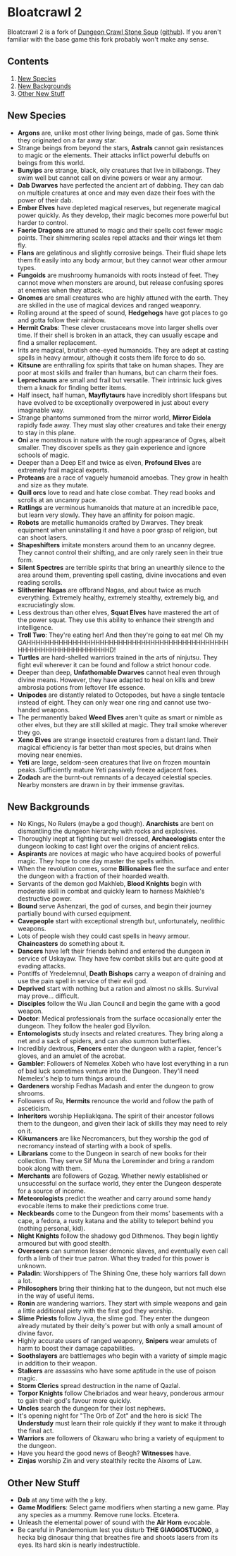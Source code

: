 # Bloatcrawl 2

Bloatcrawl 2 is a fork of [Dungeon Crawl Stone Soup](https://crawl.develz.org/) ([github](https://github.com/crawl/crawl)). If you aren't familiar with the base game this fork probably won't make any sense.

## Contents

1. [New Species](#new-species)
2. [New Backgrounds](#new-backgrounds)
3. [Other New Stuff](#other-new-stuff)

## New Species

* **Argons** are, unlike most other living beings, made of gas. Some think they originated on a far away star.
* Strange beings from beyond the stars, **Astrals** cannot gain resistances to magic or the elements. Their attacks inflict powerful debuffs on beings from this world.
* **Bunyips** are strange, black, oily creatures that live in billabongs. They swim well but cannot call on divine powers or wear any armour.
* **Dab Dwarves** have perfected the ancient art of dabbing. They can dab on multiple creatures at once and may even daze their foes with the power of their dab.
* **Ember Elves** have depleted magical reserves, but regenerate magical power quickly. As they develop, their magic becomes more powerful but harder to control.
* **Faerie Dragons** are attuned to magic and their spells cost fewer magic points. Their shimmering scales repel attacks and their wings let them fly.
* **Flans** are gelatinous and slightly corrosive beings. Their fluid shape lets them fit easily into any body armour, but they cannot wear other armour types.
* **Fungoids** are mushroomy humanoids with roots instead of feet. They cannot move when monsters are around, but release confusing spores at enemies when they attack.
* **Gnomes** are small creatures who are highly attuned with the earth. They are skilled in the use of magical devices and ranged weaponry.
* Rolling around at the speed of sound, **Hedgehogs** have got places to go and gotta follow their rainbow.
* **Hermit Crabs**: These clever crustaceans move into larger shells over time. If their shell is broken in an attack, they can usually escape and find a smaller replacement.
* Irits are magical, brutish one-eyed humanoids. They are adept at casting spells in heavy armour, although it costs them life force to do so.
* **Kitsune** are enthralling fox spirits that take on human shapes. They are poor at most skills and frailer than humans, but can charm their foes.
* **Leprechauns** are small and frail but versatile. Their intrinsic luck gives them a knack for finding better items.
* Half insect, half human, **Mayflytaurs** have incredibly short lifespans but have evolved to be exceptionally overpowered in just about every imaginable way.
* Strange phantoms summoned from the mirror world, **Mirror Eidola** rapidly fade away. They must slay other creatures and take their energy to stay in this plane.
* **Oni** are monstrous in nature with the rough appearance of Ogres, albeit smaller. They discover spells as they gain experience and ignore schools of magic.
* Deeper than a Deep Elf and twice as elven, **Profound Elves** are extremely frail magical experts.
* **Proteans** are a race of vaguely humanoid amoebas. They grow in health and size as they mutate.
* **Quill orcs** love to read and hate close combat. They read books and scrolls at an uncanny pace.
* **Ratlings** are verminous humanoids that mature at an incredible pace, but learn very slowly. They have an affinity for poison magic.
* **Robots** are metallic humanoids crafted by Dwarves. They break equipment when uninstalling it and have a poor grasp of religion, but can shoot lasers.
* **Shapeshifters** imitate monsters around them to an uncanny degree. They cannot control their shifting, and are only rarely seen in their true form.
* **Silent Spectres** are terrible spirits that bring an unearthly silence to the area around them, preventing spell casting, divine invocations and even reading scrolls.
* **Slitherier Nagas** are offbrand Nagas, and about twice as much everything. Extremely healthy, extremely stealthy, extremely big, and excruciatingly slow.
* Less dextrous than other elves, **Squat Elves** have mastered the art of the power squat. They use this ability to enhance their strength and intelligence.
* **Troll Two**: They're eating her! And then they're going to eat me! Oh my GAHHHHHHHHHHHHHHHHHHHHHHHHHHHHHHHHHHHHHHHHHHHHHHHHHHHHHHHHHHHHHHHHD!
* **Turtles** are hard-shelled warriors trained in the arts of ninjutsu. They fight evil wherever it can be found and follow a strict honour code.
* Deeper than deep, **Unfathomable Dwarves** cannot heal even through divine means. However, they have adapted to heal on kills and brew ambrosia potions from leftover life essence.
* **Unipodes** are distantly related to Octopodes, but have a single tentacle instead of eight. They can only wear one ring and cannot use two-handed weapons.
* The permanently baked **Weed Elves** aren't quite as smart or nimble as other elves, but they are still skilled at magic. They trail smoke wherever they go.
* **Xeno Elves** are strange insectoid creatures from a distant land. Their magical efficiency is far better than most species, but drains when moving near enemies.
* **Yeti** are large, seldom-seen creatures that live on frozen mountain peaks. Sufficiently mature Yeti passively freeze adjacent foes.
* **Zodach** are the burnt-out remnants of a decayed celestial species. Nearby monsters are drawn in by their immense gravitas.


## New Backgrounds

* No Kings, No Rulers (maybe a god though). **Anarchists** are bent on dismantling the dungeon hierarchy with rocks and explosives.
* Thoroughly inept at fighting but well dressed, **Archaeologists** enter the dungeon looking to cast light over the origins of ancient relics.
* **Aspirants** are novices at magic who have acquired books of powerful magic. They hope to one day master the spells within.
* When the revolution comes, some **Billionaires** flee the surface and enter the dungeon with a fraction of their hoarded wealth.
* Servants of the demon god Makhleb, **Blood Knights** begin with moderate skill in  combat and quickly learn to harness Makhleb's destructive power.
* **Bound** serve Ashenzari, the god of curses, and begin their journey partially bound with cursed equipment.
* **Cavepeople** start with exceptional strength but, unfortunately, neolithic weapons.
* Lots of people wish they could cast spells in heavy armour. **Chaincasters** do something about it.
* **Dancers** have left their friends behind and entered the dungeon in service of Uskayaw. They have few combat skills but are quite good at evading attacks.
* Pontiffs of Yredelemnul, **Death Bishops** carry a weapon of draining and use the pain spell in service of their evil god.
* **Deprived** start with nothing but a ration and almost no skills. Survival may prove... difficult.
* **Disciples** follow the Wu Jian Council and begin the game with a good weapon.
* **Doctor**: Medical professionals from the surface occasionally enter the dungeon. They follow the healer god Elyvilon.
* **Entomologists** study insects and related creatures. They bring along a net and a sack of spiders, and can also summon butterflies.
* Incredibly dextrous, **Fencers** enter the dungeon with a rapier, fencer's gloves, and an amulet of the acrobat.
* **Gambler**: Followers of Nemelex Xobeh who have lost everything in a run of bad luck sometimes venture into the Dungeon. They'll need Nemelex's help to turn things around.
* **Gardeners** worship Fedhas Madash and enter the dungeon to grow shrooms.
* Followers of Ru, **Hermits** renounce the world and follow the path of asceticism.
* **Inheritors** worship Hepliaklqana. The spirit of their ancestor follows them to the dungeon, and given their lack of skills they may need to rely on it.
* **Kikumancers** are like Necromancers, but they worship the god of necromancy instead of starting with a book of spells.
* **Librarians** come to the Dungeon in search of new books for their collection. They serve Sif Muna the Loreminder and bring a random book along with them.
* **Merchants** are followers of Gozag. Whether newly established or unsuccessful on the  surface world, they enter the Dungeon desperate for a source of income.
* **Meteorologists** predict the weather and carry around some handy evocable items to make their predictions come true.
* **Neckbeards** come to the Dungeon from their moms' basements with a cape, a fedora, a rusty katana and the ability to teleport behind you (nothing personal, kid).
* **Night Knights** follow the shadowy god Dithmenos. They begin lightly armoured but with good stealth.
* **Overseers** can summon lesser demonic slaves, and eventually even call forth a limb of their true patron. What they traded for this power is unknown.
* **Paladin**: Worshippers of The Shining One, these holy warriors fall down a lot.
* **Philosophers** bring their thinking hat to the dungeon, but not much else in the way of useful items.
* **Ronin** are wandering warriors. They start with simple weapons and gain a little additional piety with the first god they worship.
* **Slime Priests** follow Jiyva, the slime god. They enter the dungeon already mutated by their deity's power but with only a small amount of divine favor.
* Highly accurate users of ranged weaponry, **Snipers** wear amulets of harm to boost their damage capabilities.
* **Soothslayers** are battlemages who begin with a variety of simple magic in addition to their weapon.
* **Stalkers** are assassins who have some aptitude in the use of poison magic.
* **Storm Clerics** spread destruction in the name of Qazlal.
* **Torpor Knights** follow Cheibriados and wear heavy, ponderous armour to gain their god's favour more quickly.
* **Uncles** search the dungeon for their lost nephews.
* It's opening night for "The Orb of Zot" and the hero is sick! The **Understudy** must learn their role quickly if they want to make it through the final act.
* **Warriors** are followers of Okawaru who bring a variety of equipment to the dungeon.
* Have you heard the good news of Beogh? **Witnesses** have.
* **Zinjas** worship Zin and very stealthily recite the Aixoms of Law.

## Other New Stuff

* **Dab** at any time with the `p` key.
* **Game Modifiers**: Select game modifiers when starting a new game. Play any species as a mummy. Remove rune locks. Etcetera.
* Unleash the elemental power of sound with the **Air Horn** evocable.
* Be careful in  Pandemonium lest you disturb **THE GIAGGOSTUONO**, a hecka big dinosaur thing that breathes fire and shoots lasers from its eyes. Its hard skin is nearly indestructible.
